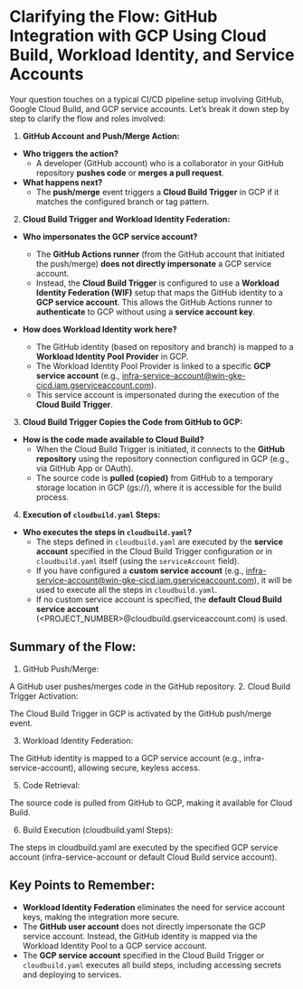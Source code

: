 # Clarifying the Flow: GitHub Integration with GCP Using Cloud Build, Workload Identity, and Service Accounts

Your question touches on a typical CI/CD pipeline setup involving GitHub, Google Cloud Build, and GCP service accounts. Let’s break it down step by step to clarify the flow and roles involved:

1. **GitHub Account and Push/Merge Action:**

- **Who triggers the action?**
    - A developer (GitHub account) who is a collaborator in your GitHub repository **pushes code** or **merges a pull request**.
- **What happens next?**
    - The **push/merge** event triggers a **Cloud Build Trigger** in GCP if it matches the configured branch or tag pattern.

2. **Cloud Build Trigger and Workload Identity Federation:**
   
- **Who impersonates the GCP service account?**
    - The **GitHub Actions runner** (from the GitHub account that initiated the push/merge) **does not directly impersonate** a GCP service account.
    - Instead, the **Cloud Build Trigger** is configured to use a **Workload Identity Federation (WIF)** setup that maps the GitHub identity to a **GCP service account**. This allows the GitHub Actions runner to **authenticate** to GCP without using a **service account key**.

- **How does Workload Identity work here?**
    - The GitHub identity (based on repository and branch) is mapped to a **Workload Identity Pool Provider** in GCP.
    - The Workload Identity Pool Provider is linked to a specific **GCP service account** (e.g., infra-service-account@win-gke-cicd.iam.gserviceaccount.com).
    - This service account is impersonated during the execution of the **Cloud Build Trigger**.

3. **Cloud Build Trigger Copies the Code from GitHub to GCP:**
- **How is the code made available to Cloud Build?**
    - When the Cloud Build Trigger is initiated, it connects to the **GitHub repository** using the repository connection configured in GCP (e.g., via GitHub App or OAuth).
    - The source code is **pulled (copied)** from GitHub to a temporary storage location in GCP (gs://<BUCKET>), where it is accessible for the build process.

4. **Execution of `cloudbuild.yaml` Steps:**
- **Who executes the steps in `cloudbuild.yaml`?**
    - The steps defined in `cloudbuild.yaml` are executed by the **service account** specified in the Cloud Build Trigger configuration or in `cloudbuild.yaml` itself (using the `serviceAccount` field).
    - If you have configured a **custom service account** (e.g., infra-service-account@win-gke-cicd.iam.gserviceaccount.com), it will be used to execute all the steps in `cloudbuild.yaml`.
    - If no custom service account is specified, the **default Cloud Build service account** (<PROJECT_NUMBER>@cloudbuild.gserviceaccount.com) is used.

## Summary of the Flow:

1. GitHub Push/Merge:

A GitHub user pushes/merges code in the GitHub repository.
2. Cloud Build Trigger Activation:

The Cloud Build Trigger in GCP is activated by the GitHub push/merge event.

3. Workload Identity Federation:

The GitHub identity is mapped to a GCP service account (e.g., infra-service-account), allowing secure, keyless access.

5. Code Retrieval:

The source code is pulled from GitHub to GCP, making it available for Cloud Build.

6. Build Execution (cloudbuild.yaml Steps):

The steps in cloudbuild.yaml are executed by the specified GCP service account (infra-service-account or default Cloud Build service account).

## Key Points to Remember:

- **Workload Identity Federation** eliminates the need for service account keys, making the integration more secure.  
- The **GitHub user account** does not directly impersonate the GCP service account. Instead, the GitHub identity is mapped via the Workload Identity Pool to a GCP service account.
- The **GCP service account** specified in the Cloud Build Trigger or `cloudbuild.yaml` executes all build steps, including accessing secrets and deploying to services.